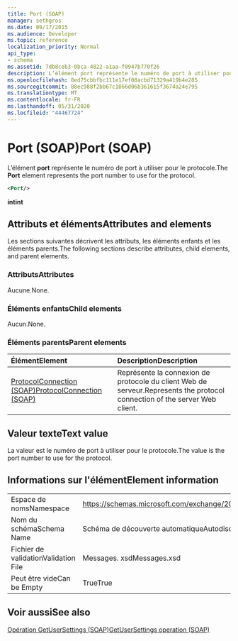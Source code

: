 ```yaml
---
title: Port (SOAP)
manager: sethgros
ms.date: 09/17/2015
ms.audience: Developer
ms.topic: reference
localization_priority: Normal
api_type:
- schema
ms.assetid: 7db8ceb3-0bca-4822-a1aa-f0947b770f26
description: L’élément port représente le numéro de port à utiliser pour le protocole.
ms.openlocfilehash: 8ed75cbbfbc111e17ef08acbd71329a419b4e285
ms.sourcegitcommit: 88ec988f2bb67c1866d06b361615f3674a24e795
ms.translationtype: MT
ms.contentlocale: fr-FR
ms.lasthandoff: 05/31/2020
ms.locfileid: "44467724"
---
```

# <a name="port-soap"></a><span data-ttu-id="bdcca-103">Port (SOAP)</span><span class="sxs-lookup"><span data-stu-id="bdcca-103">Port (SOAP)</span></span>

<span data-ttu-id="bdcca-104">L’élément **port** représente le numéro de port à utiliser pour le protocole.</span><span class="sxs-lookup"><span data-stu-id="bdcca-104">The **Port** element represents the port number to use for the protocol.</span></span> 
  
```XML
<Port/>
```

 <span data-ttu-id="bdcca-105">**int**</span><span class="sxs-lookup"><span data-stu-id="bdcca-105">**int**</span></span>
## <a name="attributes-and-elements"></a><span data-ttu-id="bdcca-106">Attributs et éléments</span><span class="sxs-lookup"><span data-stu-id="bdcca-106">Attributes and elements</span></span>

<span data-ttu-id="bdcca-107">Les sections suivantes décrivent les attributs, les éléments enfants et les éléments parents.</span><span class="sxs-lookup"><span data-stu-id="bdcca-107">The following sections describe attributes, child elements, and parent elements.</span></span>
  
### <a name="attributes"></a><span data-ttu-id="bdcca-108">Attributs</span><span class="sxs-lookup"><span data-stu-id="bdcca-108">Attributes</span></span>

<span data-ttu-id="bdcca-109">Aucune.</span><span class="sxs-lookup"><span data-stu-id="bdcca-109">None.</span></span>
  
### <a name="child-elements"></a><span data-ttu-id="bdcca-110">Éléments enfants</span><span class="sxs-lookup"><span data-stu-id="bdcca-110">Child elements</span></span>

<span data-ttu-id="bdcca-111">Aucun.</span><span class="sxs-lookup"><span data-stu-id="bdcca-111">None.</span></span>
  
### <a name="parent-elements"></a><span data-ttu-id="bdcca-112">Éléments parents</span><span class="sxs-lookup"><span data-stu-id="bdcca-112">Parent elements</span></span>

|<span data-ttu-id="bdcca-113">**Élément**</span><span class="sxs-lookup"><span data-stu-id="bdcca-113">**Element**</span></span>|<span data-ttu-id="bdcca-114">**Description**</span><span class="sxs-lookup"><span data-stu-id="bdcca-114">**Description**</span></span>|
|:-----|:-----|
|[<span data-ttu-id="bdcca-115">ProtocolConnection (SOAP)</span><span class="sxs-lookup"><span data-stu-id="bdcca-115">ProtocolConnection (SOAP)</span></span>](protocolconnection-soap.md) <br/> |<span data-ttu-id="bdcca-116">Représente la connexion de protocole du client Web de serveur.</span><span class="sxs-lookup"><span data-stu-id="bdcca-116">Represents the protocol connection of the server Web client.</span></span>  <br/> |
   
## <a name="text-value"></a><span data-ttu-id="bdcca-117">Valeur texte</span><span class="sxs-lookup"><span data-stu-id="bdcca-117">Text value</span></span>

<span data-ttu-id="bdcca-118">La valeur est le numéro de port à utiliser pour le protocole.</span><span class="sxs-lookup"><span data-stu-id="bdcca-118">The value is the port number to use for the protocol.</span></span>
  
## <a name="element-information"></a><span data-ttu-id="bdcca-119">Informations sur l'élément</span><span class="sxs-lookup"><span data-stu-id="bdcca-119">Element information</span></span>

|||
|:-----|:-----|
|<span data-ttu-id="bdcca-120">Espace de noms</span><span class="sxs-lookup"><span data-stu-id="bdcca-120">Namespace</span></span>  <br/> |https://schemas.microsoft.com/exchange/2010/Autodiscover  <br/> |
|<span data-ttu-id="bdcca-121">Nom du schéma</span><span class="sxs-lookup"><span data-stu-id="bdcca-121">Schema Name</span></span>  <br/> |<span data-ttu-id="bdcca-122">Schéma de découverte automatique</span><span class="sxs-lookup"><span data-stu-id="bdcca-122">Autodiscover schema</span></span>  <br/> |
|<span data-ttu-id="bdcca-123">Fichier de validation</span><span class="sxs-lookup"><span data-stu-id="bdcca-123">Validation File</span></span>  <br/> |<span data-ttu-id="bdcca-124">Messages. xsd</span><span class="sxs-lookup"><span data-stu-id="bdcca-124">Messages.xsd</span></span>  <br/> |
|<span data-ttu-id="bdcca-125">Peut être vide</span><span class="sxs-lookup"><span data-stu-id="bdcca-125">Can be Empty</span></span>  <br/> |<span data-ttu-id="bdcca-126">True</span><span class="sxs-lookup"><span data-stu-id="bdcca-126">True</span></span>  <br/> |
   
## <a name="see-also"></a><span data-ttu-id="bdcca-127">Voir aussi</span><span class="sxs-lookup"><span data-stu-id="bdcca-127">See also</span></span>



[<span data-ttu-id="bdcca-128">Opération GetUserSettings (SOAP)</span><span class="sxs-lookup"><span data-stu-id="bdcca-128">GetUserSettings operation (SOAP)</span></span>](getusersettings-operation-soap.md)

